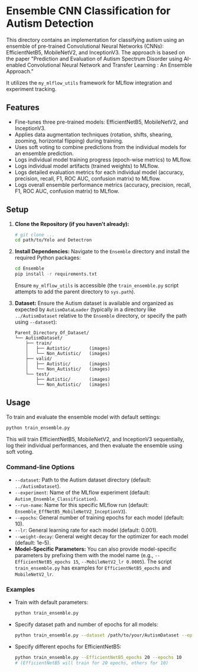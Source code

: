 # Ensemble CNN Classification for Autism Detection

This directory contains an implementation for classifying autism using an ensemble of pre-trained Convolutional Neural Networks (CNNs): EfficientNetB5, MobileNetV2, and InceptionV3. The approach is based on the paper "Prediction and Evaluation of Autism Spectrum Disorder using AI-enabled Convolutional Neural Network and Transfer Learning : An Ensemble Approach."

It utilizes the `my_mlflow_utils` framework for MLflow integration and experiment tracking.

## Features

-   Fine-tunes three pre-trained models: EfficientNetB5, MobileNetV2, and InceptionV3.
-   Applies data augmentation techniques (rotation, shifts, shearing, zooming, horizontal flipping) during training.
-   Uses soft voting to combine predictions from the individual models for an ensemble prediction.
-   Logs individual model training progress (epoch-wise metrics) to MLflow.
-   Logs individual model artifacts (trained weights) to MLflow.
-   Logs detailed evaluation metrics for each individual model (accuracy, precision, recall, F1, ROC AUC, confusion matrix) to MLflow.
-   Logs overall ensemble performance metrics (accuracy, precision, recall, F1, ROC AUC, confusion matrix) to MLflow.

## Setup

1.  **Clone the Repository (if you haven't already):**
    ```bash
    # git clone ...
    cd path/to/Yolo and Detectron
    ```

2.  **Install Dependencies:**
    Navigate to the `Ensemble` directory and install the required Python packages:
    ```bash
    cd Ensemble
    pip install -r requirements.txt
    ```
    Ensure `my_mlflow_utils` is accessible (the `train_ensemble.py` script attempts to add the parent directory to `sys.path`).

3.  **Dataset:**
    Ensure the Autism dataset is available and organized as expected by `AutismDataLoader` (typically in a directory like `../AutismDataset` relative to the `Ensemble` directory, or specify the path using `--dataset`):
    ```
    Parent_Directory_Of_Dataset/
    └── AutismDataset/
        ├── train/
        │   ├── Autistic/       (images)
        │   └── Non_Autistic/   (images)
        ├── valid/
        │   ├── Autistic/       (images)
        │   └── Non_Autistic/   (images)
        └── test/
            ├── Autistic/       (images)
            └── Non_Autistic/   (images)
    ```

## Usage

To train and evaluate the ensemble model with default settings:

```bash
python train_ensemble.py
```

This will train EfficientNetB5, MobileNetV2, and InceptionV3 sequentially, log their individual performances, and then evaluate the ensemble using soft voting.

### Command-line Options

-   `--dataset`: Path to the Autism dataset directory (default: `../AutismDataset`).
-   `--experiment`: Name of the MLflow experiment (default: `Autism_Ensemble_Classification`).
-   `--run-name`: Name for this specific MLflow run (default: `Ensemble_EffNetB5_MobileNetV2_InceptionV3`).
-   `--epochs`: General number of training epochs for each model (default: 10).
-   `--lr`: General learning rate for each model (default: 0.001).
-   `--weight-decay`: General weight decay for the optimizer for each model (default: 1e-5).
-   **Model-Specific Parameters:** You can also provide model-specific parameters by prefixing them with the model name (e.g., `--EfficientNetB5_epochs 15`, `--MobileNetV2_lr 0.0005`). The script `train_ensemble.py` has examples for `EfficientNetB5_epochs` and `MobileNetV2_lr`.

### Examples

-   Train with default parameters:
    ```bash
    python train_ensemble.py
    ```

-   Specify dataset path and number of epochs for all models:
    ```bash
    python train_ensemble.py --dataset /path/to/your/AutismDataset --epochs 15
    ```

-   Specify different epochs for EfficientNetB5:
    ```bash
    python train_ensemble.py --EfficientNetB5_epochs 20 --epochs 10 
    # (EfficientNetB5 will train for 20 epochs, others for 10)
    ```